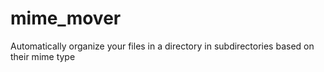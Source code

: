 # mime_mover
Automatically organize your files in a directory in subdirectories based on their mime type
